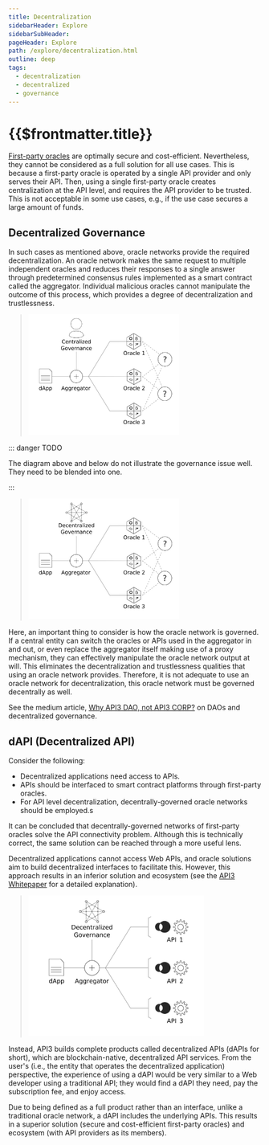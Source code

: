 ```yaml
---
title: Decentralization
sidebarHeader: Explore
sidebarSubHeader:
pageHeader: Explore
path: /explore/decentralization.html
outline: deep
tags:
  - decentralization
  - decentralized
  - governance
---
```


<PageHeader/>

# {{$frontmatter.title}}

[First-party oracles](./connectivity-problem.md#what-are-first-party-oracles)
are optimally secure and cost-efficient. Nevertheless, they cannot be considered
as a full solution for all use cases. This is because a first-party oracle is
operated by a single API provider and only serves their API. Then, using a
single first-party oracle creates centralization at the API level, and requires
the API provider to be trusted. This is not acceptable in some use cases, e.g.,
if the use case secures a large amount of funds.

## Decentralized Governance

In such cases as mentioned above, oracle networks provide the required
decentralization. An oracle network makes the same request to multiple
independent oracles and reduces their responses to a single answer through
predetermined consensus rules implemented as a smart contract called the
aggregator. Individual malicious oracles cannot manipulate the outcome of this
process, which provides a degree of decentralization and trustlessness.

> <img src="../assets/images/central-governance.png" width="300"/>

::: danger TODO

The diagram above and below do not illustrate the governance issue well. They
need to be blended into one.

:::

> <img src="../assets/images/decentral-governance.png" width="300"/>

Here, an important thing to consider is how the oracle network is governed. If a
central entity can switch the oracles or APIs used in the aggregator in and out,
or even replace the aggregator itself making use of a proxy mechanism, they can
effectively manipulate the oracle network output at will. This eliminates the
decentralization and trustlessness qualities that using an oracle network
provides. Therefore, it is not adequate to use an oracle network for
decentralization, this oracle network must be governed decentrally as well.

See the medium article,
[Why API3 DAO, not API3 CORP?](https://medium.com/api3/why-api3-dao-not-api3-corp-2dde51c537c1)<externalLinkImage/>
on DAOs and decentralized governance.

## dAPI (Decentralized API)

Consider the following:

- Decentralized applications need access to APIs.
- APIs should be interfaced to smart contract platforms through first-party
  oracles.
- For API level decentralization, decentrally-governed oracle networks should be
  employed.s

It can be concluded that decentrally-governed networks of first-party oracles
solve the API connectivity problem. Although this is technically correct, the
same solution can be reached through a more useful lens.

Decentralized applications cannot access Web APIs, and oracle solutions aim to
build decentralized interfaces to facilitate this. However, this approach
results in an inferior solution and ecosystem (see the
<a href="/api3-whitepaper-v1.0.3.pdf" target="_api3-whitepaper">API3
Whitepaper</a><externalLinkImage/> for a detailed explanation).

> <img src="../assets/images/dapi.png" width="350"/>

Instead, API3 builds complete products called decentralized APIs (dAPIs for
short), which are blockchain-native, decentralized API services. From the user's
(i.e., the entity that operates the decentralized application) perspective, the
experience of using a dAPI would be very similar to a Web developer using a
traditional API; they would find a dAPI they need, pay the subscription fee, and
enjoy access.

Due to being defined as a full product rather than an interface, unlike a
traditional oracle network, a dAPI includes the underlying APIs. This results in
a superior solution (secure and cost-efficient first-party oracles) and
ecosystem (with API providers as its members).
